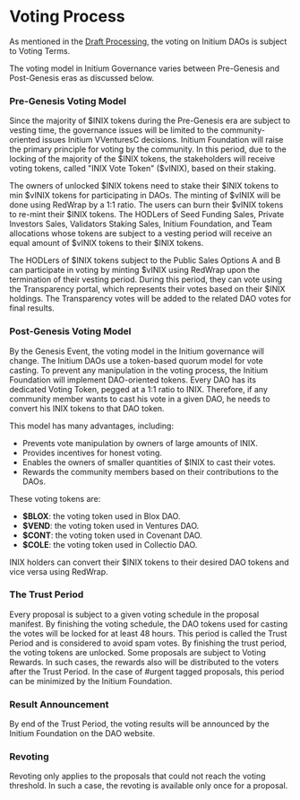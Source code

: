 # Voting Process

As mentioned in the [Draft Processing](draft-processing.md), the voting on Initium DAOs is subject to Voting Terms.&#x20;

The voting model in Initium Governance varies between Pre-Genesis and Post-Genesis eras as discussed below.&#x20;

### Pre-Genesis Voting Model

Since the majority of $INIX tokens during the Pre-Genesis era are subject to vesting time, the governance issues will be limited to the community-oriented issues Initium VVenturesC decisions. Initium Foundation will raise the primary principle for voting by the community. In this period, due to the locking of the majority of the $INIX tokens, the stakeholders will receive voting tokens, called "INIX Vote Token" ($vINIX), based on their staking.&#x20;

The owners of unlocked $INIX tokens need to stake their $INIX tokens to min $vINIX tokens for participating in DAOs. The minting of $vINIX will be done using RedWrap by a 1:1 ratio. The users can burn their $vINIX tokens to re-mint their $INIX tokens. The HODLers of Seed Funding Sales, Private Investors Sales, Validators Staking Sales, Initium Foundation, and Team allocations whose tokens are subject to a vesting period will receive an equal amount of $vINIX tokens to their $INIX tokens.&#x20;

The HODLers of $INIX tokens subject to the Public Sales Options A and B can participate in voting by minting $vINIX using RedWrap upon the termination of their vesting period. During this period, they can vote using the Transparency portal, which represents their votes based on their $INIX holdings. The Transparency votes will be added to the related DAO votes for final results.

### Post-Genesis Voting Model

By the Genesis Event, the voting model in the Initium governance will change. The Initium DAOs use a token-based quorum model for vote casting. To prevent any manipulation in the voting process, the Initium Foundation will implement DAO-oriented tokens. Every DAO has its dedicated Voting Token, pegged at a 1:1 ratio to INIX. Therefore, if any community member wants to cast his vote in a given DAO, he needs to convert his INIX tokens to that DAO token.&#x20;

This model has many advantages, including:

* Prevents vote manipulation by owners of large amounts of INIX.&#x20;
* Provides incentives for honest voting.&#x20;
* Enables the owners of smaller quantities of $INIX to cast their votes.&#x20;
* Rewards the community members based on their contributions to the DAOs.

These voting tokens are:

* **$BLOX**: the voting token used in Blox DAO.&#x20;
* **$VEND**: the voting token used in Ventures DAO.&#x20;
* **$CONT**: the voting token used in Covenant DAO.&#x20;
* **$COLE**: the voting token used in Collectio DAO.&#x20;

INIX holders can convert their $INIX tokens to their desired DAO tokens and vice versa using RedWrap.&#x20;

### The Trust Period

Every proposal is subject to a given voting schedule in the proposal manifest. By finishing the voting schedule, the DAO tokens used for casting the votes will be locked for at least 48 hours. This period is called the Trust Period and is considered to avoid spam votes. By finishing the trust period, the voting tokens are unlocked. Some proposals are subject to Voting Rewards. In such cases, the rewards also will be distributed to the voters after the Trust Period. In the case of #urgent tagged proposals, this period can be minimized by the Initium Foundation.

### Result Announcement&#x20;

By end of the Trust Period, the voting results will be announced by the Initium Foundation on the DAO website.&#x20;

### Revoting&#x20;

Revoting only applies to the proposals that could not reach the voting threshold. In such a case, the revoting is available only once for a proposal.&#x20;
